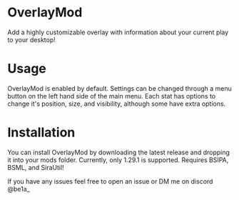 # OverlayMod
Add a highly customizable overlay with information about your current play to your desktop!

# Usage
OverlayMod is enabled by default. Settings can be changed through a menu button on the left hand side of the main menu. Each stat has options to change it's position, size, and visibility, although some have extra options.

# Installation
You can install OverlayMod by downloading the latest release and dropping it into your mods folder. Currently, only 1.29.1 is supported. Requires BSIPA, BSML, and SiraUtil!



If you have any issues feel free to open an issue or DM me on discord @be1a_
